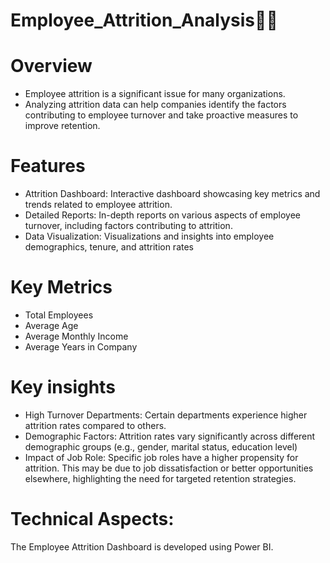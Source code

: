 # Employee_Attrition_Analysis👨‍💼
# Overview
* Employee attrition is a significant issue for many organizations.
* Analyzing attrition data can help companies identify the factors contributing to employee turnover and take proactive measures to improve retention.

# Features
* Attrition Dashboard: Interactive dashboard showcasing key metrics and trends related to employee attrition.
* Detailed Reports: In-depth reports on various aspects of employee turnover, including factors contributing to attrition.
* Data Visualization: Visualizations and insights into employee demographics, tenure, and attrition rates

# Key Metrics
* Total Employees
* Average Age
* Average Monthly Income
* Average Years in Company

# Key insights
* High Turnover Departments: Certain departments experience higher attrition rates compared to others.
* Demographic Factors: Attrition rates vary significantly across different demographic groups (e.g., gender, marital status, education level)
* Impact of Job Role: Specific job roles have a higher propensity for attrition. This may be due to job dissatisfaction or better opportunities elsewhere, highlighting the need for targeted retention strategies.

# Technical Aspects:
The Employee Attrition Dashboard is developed using Power BI. 
